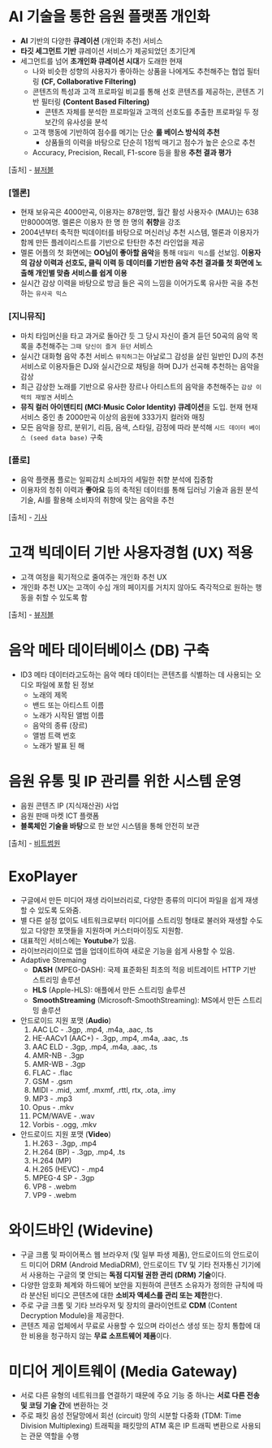 AI 기술을 통한 음원 플랫폼 개인화
=====

- **AI** 기반의 다양한 **큐레이션** (개인화 추천) 서비스
- **타깃 세그먼트 기반** 큐레이션 서비스가 제공되었던 초기단계
- 세그먼트를 넘어 **초개인화 큐레이션 시대**가 도래한 현재
   - 나와 비슷한 성향의 사용자가 좋아하는 상품을 나에게도 추천해주는 협업 필터링 **(CF, Collaborative Filtering)**
   - 콘텐츠의 특성과 고객 프로파일 비교를 통해 선호 콘텐츠를 제공하는, 콘텐츠 기반 필터링 **(Content Based Filtering)**
      - 콘텐츠 자체를 분석한 프로파일과 고객의 선호도를 추출한 프로파일 두 정보간의 유사성을 분석
   - 고객 행동에 기반하여 점수를 메기는 단순 **룰 베이스 방식의 추천**
      - 상품들의 이력을 바탕으로 단순히 1점씩 매기고 점수가 높은 순으로 추천
   - Accuracy, Precision, Recall, F1-score 등을 활용 **추천 결과 평가**

[출처] - [뷰저블](https://www.beusable.net/blog/?p=1332)

### [멜론]
- 현재 보유곡은 4000만곡, 이용자는 878만명, 월간 활성 사용자수 (MAU)는 638만8000여명. 멜론은 이용자 한 명 한 명의 **취향**을 강조
- 2004년부터 축적한 빅데이터를 바탕으로 머신러닝 추천 시스템, 멜론과 이용자가 함께 만든 플레이리스트를 기반으로 탄탄한 추천 라인업을 제공
- 멜론 어플의 첫 화면에는 **OO님이 좋아할 음악**을 통해 `데일리 믹스`를 선보임. **이용자의 감상 이력과 선호도, 클릭 이력 등 데이터를 기반한 음악 추천 결과를 첫 화면에 노출해 개인별 맞춤 서비스를 쉽게 이용**
- 실시간 감상 이력을 바탕으로 방금 들은 곡의 느낌을 이어가도록 유사한 곡을 추천하는 `유사곡 믹스`

### [지니뮤직]
- 마치 타임머신을 타고 과거로 돌아간 듯 그 당시 자신이 즐겨 듣던 50곡의 음악 목록을 추천해주는 `그때 당신이 즐겨 듣던` 서비스
- 실시간 대화형 음악 추천 서비스 `뮤직허그`는 아날로그 감성을 살린 일반인 DJ의 추천 서비스로 이용자들은 DJ와 실시간으로 채팅을 하며 DJ가 선곡해 추천하는 음악을 감상
- 최근 감상한 노래를 기반으로 유사한 장르나 아티스트의 음악을 추천해주는 `감상 이력의 재발견` 서비스
- **뮤직 컬러 아이덴티티 (MCI·Music Color Identity) 큐레이션**을 도입. 현재 현재 서비스 중인 총 2000만곡 이상의 음원에 333가지 컬러와 매칭
- 모든 음악을 장르, 분위기, 리듬, 음색, 스타일, 감정에 따라 분석해 `시드 데이터 베이스 (seed data base)` 구축

### [플로]
- 음악 플랫폼 플로는 일찌감치 소비자의 세밀한 취향 분석에 집중함
- 이용자의 청취 이력과 **좋아요** 등의 축적된 데이터를 통해 딥러닝 기술과 음원 분석 기술, AI를 활용해 소비자의 취향에 맞는 음악을 추천

[출처] - [기사](http://news.heraldcorp.com/view.php?ud=20210217000716)


고객 빅데이터 기반 사용자경험 (UX) 적용
=====

- 고객 여정을 획기적으로 줄여주는 개인화 추천 UX
- 개인화 추천 UX는 고객이 수십 개의 페이지를 거치지 않아도 즉각적으로 원하는 행동을 취할 수 있도록 함

[출처] - [뷰저블](https://www.beusable.net/blog/?p=1359)


음악 메타 데이터베이스 (DB) 구축
=====

- ID3 메타 데이터라고도하는 음악 메타 데이터는 콘텐츠를 식별하는 데 사용되는 오디오 파일에 포함 된 정보
   - 노래의 제목
   - 밴드 또는 아티스트 이름
   - 노래가 시작된 앨범 이름
   - 음악의 종류 (장르)
   - 앨범 트랙 번호
   - 노래가 발표 된 해


음원 유통 및 IP 관리를 위한 시스템 운영
=====

- 음원 콘텐츠 IP (지식재산권) 사업
- 음원 판매 마켓 ICT 플랫폼
- **블록체인 기술을 바탕**으로 한 보안 시스템을 통해 안전히 보관

[출처] - [비트썸원](https://beatsomeone.com/ko)


ExoPlayer
=====

- 구글에서 만든 미디어 재생 라이브러리로, 다양한 종류의 미디어 파일을 쉽게 재생할 수 있도록 도와줌. 
- 별 다른 설정 없이도 네트워크로부터 미디어를 스트리밍 형태로 불러와 재생할 수도 있고 다양한 포맷들을 지원하며 커스터마이징도 지원함.
- 대표적인 서비스에는 **Youtube**가 있음.
- 라이브러리이므로 앱을 업데이트하여 새로운 기능을 쉽게 사용할 수 있음.
- Adaptive Stremaing
   - **DASH** (MPEG-DASH): 국제 표준화된 최초의 적응 비트레이트 HTTP 기반 스트리밍 솔루션
   - **HLS** (Apple-HLS): 애플에서 만든 스트리밍 솔루션
   - **SmoothStreaming** (Microsoft-SmoothStreaming): MS에서 만든 스트리밍 솔루션
- 안드로이드 지원 포맷 (**Audio**)
   1. AAC LC - .3gp, .mp4, .m4a, .aac, .ts
   1. HE-AACv1 (AAC+) - .3gp, .mp4, .m4a, .aac, .ts
   1. AAC ELD - .3gp, .mp4, .m4a, .aac, .ts
   1. AMR-NB - .3gp
   1. AMR-WB - .3gp
   1. FLAC - .flac
   1. GSM - .gsm
   1. MIDI - .mid, .xmf, .mxmf, .rttl, rtx, .ota, .imy
   1. MP3 - .mp3
   1. Opus - .mkv
   1. PCM/WAVE - .wav
   1. Vorbis - .ogg, .mkv
- 안드로이드 지원 포맷 (**Video**)
   1. H.263 - .3gp, .mp4
   1. H.264 (BP) - .3gp, .mp4, .ts
   1. H.264 (MP)
   1. H.265 (HEVC) - .mp4
   1. MPEG-4 SP - .3gp
   1. VP8 - .webm
   1. VP9 - .webm


와이드바인 (Widevine)
=====

 - 구글 크롬 및 파이어폭스 웹 브라우저 (및 일부 파생 제품), 안드로이드의 안드로이드 미디어 DRM (Android MediaDRM), 안드로이드 TV 및 기타 전자통신 기기에서 사용하는 구글의 몇 안되는 **독점 디지털 권한 관리 (DRM) 기술**이다. 
 - 다양한 암호화 체계와 하드웨어 보안을 지원하여 콘텐츠 소유자가 정의한 규칙에 따라 분산된 비디오 콘텐츠에 대한 **소비자 액세스를 관리 또는 제한**한다. 
 - 주로 구글 크롬 및 기타 브라우저 및 장치의 클라이언트로 **CDM** (Content Decryption Module)을 제공한다. 
 - 콘텐츠 제공 업체에서 무료로 사용할 수 있으며 라이선스 생성 또는 장치 통합에 대한 비용을 청구하지 않는 **무료 소프트웨어 제품**이다.


미디어 게이트웨이 (Media Gateway)
=====

- 서로 다른 유형의 네트워크를 연결하기 때문에 주요 기능 중 하나는 **서로 다른 전송 및 코딩 기술 간**에 변환하는 것
- 주로 패킷 음성 전달망에서 회선 (circuit) 망의 시분할 다중화 (TDM: Time Division Multiplexing) 트래픽을 패킷망의 ATM 혹은 IP 트래픽 변환으로 사용되는 관문 역할을 수행
